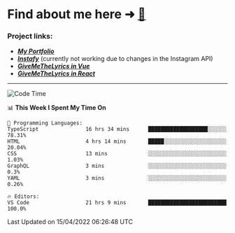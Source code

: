 # Find about me here ➜ [🧑](https://pauabella.dev)

### Project links:
- ***[My Portfolio](https://pauabella.dev)***
- ***[Instafy](https://instafy.me)*** (currently not working due to changes in the Instagram API)
- ***[GiveMeTheLyrics in Vue](https://lyrics.pauabella.dev)***
- ***[GiveMeTheLyrics in React](https://pauabella.dev/GiveMeTheLyrics)***

---
<!--START_SECTION:waka-->
![Code Time](http://img.shields.io/badge/Code%20Time-954%20hrs%2019%20mins-blue)

📊 **This Week I Spent My Time On** 

```text
💬 Programming Languages: 
TypeScript               16 hrs 34 mins      ███████████████████░░░░░░   78.31% 
HTML                     4 hrs 14 mins       █████░░░░░░░░░░░░░░░░░░░░   20.04% 
CSS                      13 mins             ░░░░░░░░░░░░░░░░░░░░░░░░░   1.03% 
GraphQL                  3 mins              ░░░░░░░░░░░░░░░░░░░░░░░░░   0.3% 
YAML                     3 mins              ░░░░░░░░░░░░░░░░░░░░░░░░░   0.26%

🔥 Editors: 
VS Code                  21 hrs 9 mins       █████████████████████████   100.0%

```


 Last Updated on 15/04/2022 06:26:48 UTC
<!--END_SECTION:waka-->
